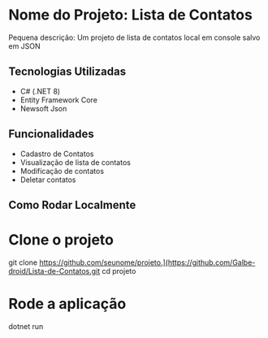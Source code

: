# Nome do Projeto: Lista de Contatos

Pequena descrição: Um projeto de lista de contatos local em console salvo em JSON 

## Tecnologias Utilizadas

- C# (.NET 8)
- Entity Framework Core
- Newsoft Json
  
## Funcionalidades

- Cadastro de Contatos
- Visualização de lista de contatos
- Modificação de contatos
- Deletar contatos

## Como Rodar Localmente

# Clone o projeto
git clone https://github.com/seunome/projeto.](https://github.com/Galbe-droid/Lista-de-Contatos.git
cd projeto

# Rode a aplicação
dotnet run
